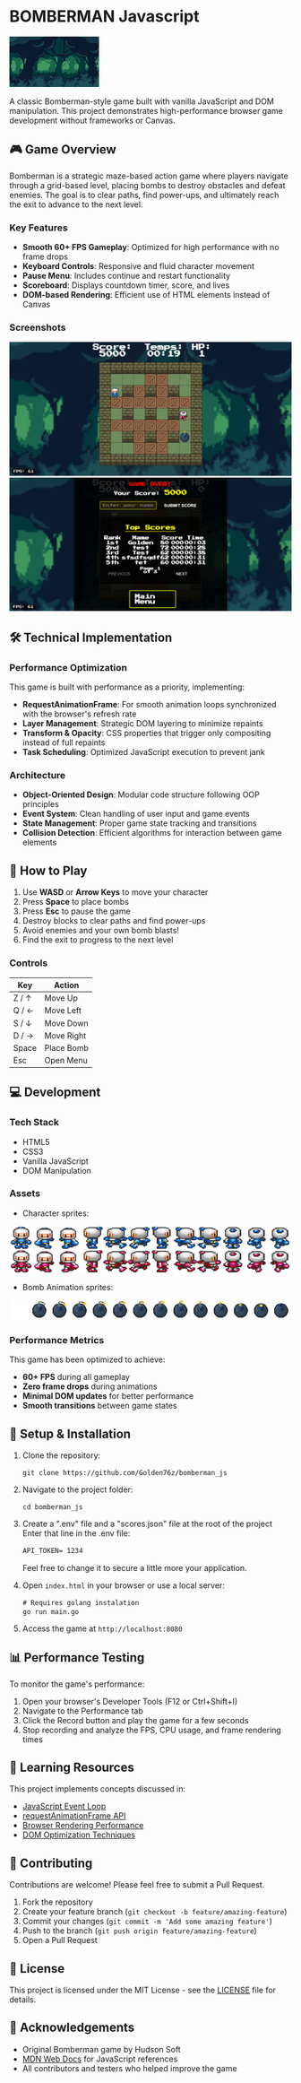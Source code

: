 # BOMBERMAN Javascript

![Bomberman Game](./images/background_forest.gif)

A classic Bomberman-style game built with vanilla JavaScript and DOM manipulation. This project demonstrates high-performance browser game development without frameworks or Canvas.

## 🎮 Game Overview

Bomberman is a strategic maze-based action game where players navigate through a grid-based level, placing bombs to destroy obstacles and defeat enemies. The goal is to clear paths, find power-ups, and ultimately reach the exit to advance to the next level.

### Key Features

- **Smooth 60+ FPS Gameplay**: Optimized for high performance with no frame drops
- **Keyboard Controls**: Responsive and fluid character movement
- **Pause Menu**: Includes continue and restart functionality
- **Scoreboard**: Displays countdown timer, score, and lives
- **DOM-based Rendering**: Efficient use of HTML elements instead of Canvas

### Screenshots

![Gameplay Screenshot](./images/gameplay.png)
![Leaderboard](./images/game_over.png)

## 🛠️ Technical Implementation

### Performance Optimization

This game is built with performance as a priority, implementing:

- **RequestAnimationFrame**: For smooth animation loops synchronized with the browser's refresh rate
- **Layer Management**: Strategic DOM layering to minimize repaints
- **Transform & Opacity**: CSS properties that trigger only compositing instead of full repaints
- **Task Scheduling**: Optimized JavaScript execution to prevent jank

### Architecture

- **Object-Oriented Design**: Modular code structure following OOP principles
- **Event System**: Clean handling of user input and game events
- **State Management**: Proper game state tracking and transitions
- **Collision Detection**: Efficient algorithms for interaction between game elements

## 🎯 How to Play

1. Use **WASD** or **Arrow Keys** to move your character
2. Press **Space** to place bombs
3. Press **Esc** to pause the game
4. Destroy blocks to clear paths and find power-ups
5. Avoid enemies and your own bomb blasts!
6. Find the exit to progress to the next level

### Controls

| Key | Action |
|-----|--------|
| Z / ↑ | Move Up |
| Q / ← | Move Left |
| S / ↓ | Move Down |
| D / → | Move Right |
| Space | Place Bomb |
| Esc | Open Menu |

## 💻 Development

### Tech Stack

- HTML5
- CSS3
- Vanilla JavaScript
- DOM Manipulation

### Assets

- Character sprites:

![Character Sprites](./images/player.png)

- Bomb Animation sprites:

![Bomb Animation](./images/bombs/baseBomb3.png)

### Performance Metrics

This game has been optimized to achieve:

- **60+ FPS** during all gameplay
- **Zero frame drops** during animations
- **Minimal DOM updates** for better performance
- **Smooth transitions** between game states

## 🚀 Setup & Installation

1. Clone the repository:
   ```
   git clone https://github.com/Golden76z/bomberman_js
   ```

2. Navigate to the project folder:
   ```
   cd bomberman_js
   ```

3. Create a ".env" file and a "scores.json" file at the root of the project
   Enter that line in the .env file:
   ```txt
   API_TOKEN= 1234
   ```
   Feel free to change it to secure a little more your application.

4. Open `index.html` in your browser or use a local server:
   ```
   # Requires golang instalation
   go run main.go
   ```

5. Access the game at `http://localhost:8080`

## 📊 Performance Testing

To monitor the game's performance:

1. Open your browser's Developer Tools (F12 or Ctrl+Shift+I)
2. Navigate to the Performance tab
3. Click the Record button and play the game for a few seconds
4. Stop recording and analyze the FPS, CPU usage, and frame rendering times

## 🧠 Learning Resources

This project implements concepts discussed in:

- [JavaScript Event Loop](https://developer.mozilla.org/en-US/docs/Web/JavaScript/EventLoop)
- [requestAnimationFrame API](https://developer.mozilla.org/en-US/docs/Web/API/window/requestAnimationFrame)
- [Browser Rendering Performance](https://developers.google.com/web/fundamentals/performance/rendering)
- [DOM Optimization Techniques](https://developers.google.com/web/fundamentals/performance/critical-rendering-path/render-tree-construction)

## 🤝 Contributing

Contributions are welcome! Please feel free to submit a Pull Request.

1. Fork the repository
2. Create your feature branch (`git checkout -b feature/amazing-feature`)
3. Commit your changes (`git commit -m 'Add some amazing feature'`)
4. Push to the branch (`git push origin feature/amazing-feature`)
5. Open a Pull Request

## 📝 License

This project is licensed under the MIT License - see the [LICENSE](LICENSE) file for details.

## 🙏 Acknowledgements

- Original Bomberman game by Hudson Soft
- [MDN Web Docs](https://developer.mozilla.org/) for JavaScript references
- All contributors and testers who helped improve the game
